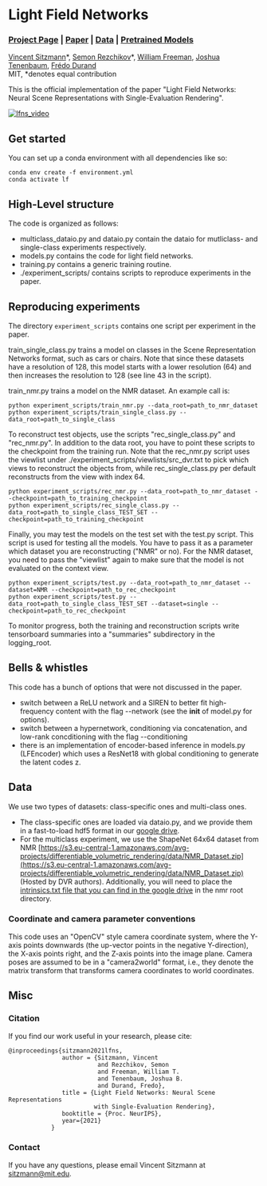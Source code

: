 # Light Field Networks
### [Project Page](https://vsitzmann.github.io/lfns) | [Paper](https://arxiv.org/abs/2106.02634)  | [Data](https://drive.google.com/drive/folders/15u6WD0zSBXzu8jZBF-Sn5n01F2HSxFCp?usp=sharing) | [Pretrained Models](https://drive.google.com/drive/folders/15u6WD0zSBXzu8jZBF-Sn5n01F2HSxFCp?usp=sharing)

[Vincent Sitzmann](https://vsitzmann.github.io/)\*,
[Semon Rezchikov](https://math.columbia.edu/~skr/)\*,
[William Freeman](),
[Joshua Tenenbaum](),
[Frédo Durand]()<br>
MIT, \*denotes equal contribution

This is the official implementation of the paper "Light Field Networks: Neural Scene Representations with Single-Evaluation Rendering".

[![lfns_video](https://img.youtube.com/vi/x3sSreTNFw4/0.jpg)](https://www.youtube.com/watch?v=x3sSreTNFw4&feature=emb_imp_woyt)


## Get started
You can set up a conda environment with all dependencies like so:
```
conda env create -f environment.yml
conda activate lf
```

## High-Level structure
The code is organized as follows:
* multiclass_dataio.py and dataio.py contain the dataio for mutliclass- and single-class experiments respectively.
* models.py contains the code for light field networks.  
* training.py contains a generic training routine.
* ./experiment_scripts/ contains scripts to reproduce experiments in the paper.

## Reproducing experiments
The directory `experiment_scripts` contains one script per experiment in the paper.

train_single_class.py trains a model on classes in the Scene Representation Networks format, such as cars or chairs.
Note that since these datasets have a resolution of 128, this model starts with a lower resolution (64) and then 
increases the resolution to 128 (see line 43 in the script).

train_nmr.py trains a model on the NMR dataset. An example call is:

```
python experiment_scripts/train_nmr.py --data_root=path_to_nmr_dataset
python experiment_scripts/train_single_class.py --data_root=path_to_single_class
```

To reconstruct test objects, use the scripts "rec_single_class.py" and "rec_nmr.py". In addition to the data root,
you have to point these scripts to the checkpoint from the training run. Note that the rec_nmr.py script uses the viewlist
under ./experiment_scripts/viewlists/src_dvr.txt to pick which views to reconstruct the objects from, while rec_single_class.py
per default reconstructs from the view with index 64.

```
python experiment_scripts/rec_nmr.py --data_root=path_to_nmr_dataset --checkpoint=path_to_training_checkpoint
python experiment_scripts/rec_single_class.py --data_root=path_to_single_class_TEST_SET --checkpoint=path_to_training_checkpoint
```

Finally, you may test the models on the test set with the test.py script. This script is used for testing all the models. 
You have to pass it as a parameter which dataset you are reconstructing ("NMR" or no). For the NMR dataset, you need
to pass the "viewlist" again to make sure that the model is not evaluated on the context view.

```
python experiment_scripts/test.py --data_root=path_to_nmr_dataset --dataset=NMR --checkpoint=path_to_rec_checkpoint
python experiment_scripts/test.py --data_root=path_to_single_class_TEST_SET --dataset=single --checkpoint=path_to_rec_checkpoint
```

To monitor progress, both the training and reconstruction scripts write tensorboard summaries into a "summaries" subdirectory in the logging_root.

## Bells & whistles
This code has a bunch of options that were not discussed in the paper.
- switch between a ReLU network and a SIREN to better fit high-frequency content with the flag --network (see the __init__ of model.py for options).
- switch between a hypernetwork, conditioning via concatenation, and low-rank concditioning with the flag --conditioning
- there is an implementation of encoder-based inference in models.py (LFEncoder) which uses a ResNet18 with global conditioning
 to generate the latent codes z.

## Data
We use two types of datasets: class-specific ones and multi-class ones. 

- The class-specific ones are loaded via dataio.py, and we provide them in a fast-to-load hdf5 format in our 
  [google drive](https://drive.google.com/drive/folders/15u6WD0zSBXzu8jZBF-Sn5n01F2HSxFCp?usp=sharing).
- For the multiclass experiment, we use the ShapeNet 64x64 dataset from NMR 
  [https://s3.eu-central-1.amazonaws.com/avg-projects/differentiable_volumetric_rendering/data/NMR_Dataset.zip](https://s3.eu-central-1.amazonaws.com/avg-projects/differentiable_volumetric_rendering/data/NMR_Dataset.zip) 
  (Hosted by DVR authors). Additionally, you will need to place the 
  [intrinsics.txt file that you can find in the google drive](https://drive.google.com/file/d/1dQAY59d7_vIXO-xEhC9uaXUM_hKVKOVy/view?usp=sharing) in the nmr root directory.

### Coordinate and camera parameter conventions
This code uses an "OpenCV" style camera coordinate system, where the Y-axis points downwards (the up-vector points in the negative Y-direction), 
the X-axis points right, and the Z-axis points into the image plane. Camera poses are assumed to be in a "camera2world" format,
i.e., they denote the matrix transform that transforms camera coordinates to world coordinates.

## Misc
### Citation
If you find our work useful in your research, please cite:
```
@inproceedings{sitzmann2021lfns,
               author = {Sitzmann, Vincent
                         and Rezchikov, Semon
                         and Freeman, William T.
                         and Tenenbaum, Joshua B.
                         and Durand, Fredo},
               title = {Light Field Networks: Neural Scene Representations
                        with Single-Evaluation Rendering},
               booktitle = {Proc. NeurIPS},
               year={2021}
            }
```

### Contact
If you have any questions, please email Vincent Sitzmann at sitzmann@mit.edu.
